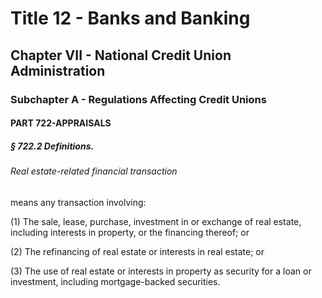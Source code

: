 
# Title 12 - Banks and Banking
## Chapter VII - National Credit Union Administration
### Subchapter A - Regulations Affecting Credit Unions
#### PART 722-APPRAISALS
##### § 722.2 Definitions.
###### Real estate-related financial transaction

means any transaction involving:

(1) The sale, lease, purchase, investment in or exchange of real estate, including interests in property, or the financing thereof; or

(2) The refinancing of real estate or interests in real estate; or

(3) The use of real estate or interests in property as security for a loan or investment, including mortgage-backed securities.

